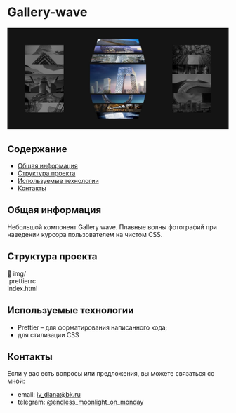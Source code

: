# Gallery-wave
![Wave](/c2_1.jpg)

## Содержание
- [Общая информация](#общая-информация)
- [Структура проекта](#структура-проекта)
- [Используемые технологии](#используемые-технологии)
- [Контакты](#контакты)

## Общая информация
Небольшой компонент Gallery wave. Плавные волны фотографий при наведении курсора пользователем на чистом CSS.

## Структура проекта
📁 img/   
.prettierrc  
index.html
 
## Используемые технологии
- Prettier – для форматирования написанного кода;
- для стилизации CSS

## Контакты
Если у вас есть вопросы или предложения, вы можете связаться со мной:

- email: [iv_diana@bk.ru](mailto:iv_diana@bk.ru)
- telegram: [@endless_moonlight_on_monday](https://t.me/endless_moonlight_on_monday)
